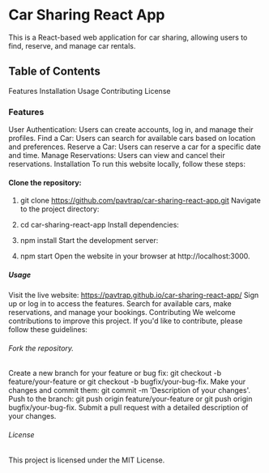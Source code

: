 # Car Sharing React App

This is a React-based web application for car sharing, allowing users to find, reserve, and manage car rentals.

## Table of Contents
Features
Installation
Usage
Contributing
License


### Features

User Authentication: Users can create accounts, log in, and manage their profiles.
Find a Car: Users can search for available cars based on location and preferences.
Reserve a Car: Users can reserve a car for a specific date and time.
Manage Reservations: Users can view and cancel their reservations.
Installation
To run this website locally, follow these steps:

#### Clone the repository:

1. git clone https://github.com/pavtrap/car-sharing-react-app.git
Navigate to the project directory:


2. cd car-sharing-react-app
Install dependencies:


3. npm install
Start the development server:


4. npm start
Open the website in your browser at http://localhost:3000.

##### Usage

Visit the live website: https://pavtrap.github.io/car-sharing-react-app/
Sign up or log in to access the features.
Search for available cars, make reservations, and manage your bookings.
Contributing
We welcome contributions to improve this project. If you'd like to contribute, please follow these guidelines:

###### Fork the repository.

Create a new branch for your feature or bug fix: git checkout -b feature/your-feature or git checkout -b bugfix/your-bug-fix.
Make your changes and commit them: git commit -m 'Description of your changes'.
Push to the branch: git push origin feature/your-feature or git push origin bugfix/your-bug-fix.
Submit a pull request with a detailed description of your changes.

###### License

This project is licensed under the MIT License.